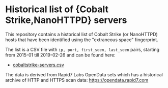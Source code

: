 # Historical list of {Cobalt Strike,NanoHTTPD} servers

This repository contains a historical list of Cobalt Strike (or NanoHTTPD) hosts that have been identified using the "extraneous space" fingerprint.

The list is a CSV file with `ip, port, first_seen, last_seen` pairs, starting from 2015-01 till 2019-02-26 and can be found here:

 * [cobaltstrike-servers.csv](cobaltstrike-servers.csv)

The data is derived from Rapid7 Labs OpenData sets which has a historical archive of HTTP and HTTPS scan data: https://opendata.rapid7.com

